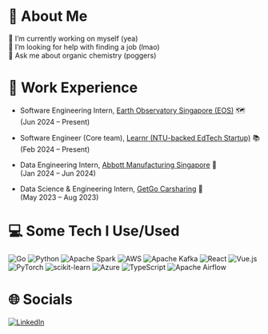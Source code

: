 # 💫 About Me
🔭 I’m currently working on myself (yea)  
🤝 I’m looking for help with finding a job (lmao)  
💬 Ask me about organic chemistry (poggers)

# 💫 Work Experience

- Software Engineering Intern, [Earth Observatory Singapore (EOS)](https://earthobservatory.sg) 🗺️  
  (Jun 2024 – Present)

- Software Engineer (Core team), [Learnr (NTU-backed EdTech Startup)](https://www.learnr.sg/) 📚  
  (Feb 2024 – Present)

- Data Engineering Intern, [Abbott Manufacturing Singapore](https://www.abbott.com) 🍼  
  (Jan 2024 – Jun 2024)

- Data Science & Engineering Intern, [GetGo Carsharing](https://www.getgo.sg) 🚙  
  (May 2023 – Aug 2023)

# 💻 Some Tech I Use/Used
![Go](https://img.shields.io/badge/go-%2300ADD8.svg?style=for-the-badge&logo=go&logoColor=white) ![Python](https://img.shields.io/badge/python-3670A0?style=for-the-badge&logo=python&logoColor=ffdd54) ![Apache Spark](https://img.shields.io/badge/Apache%20Spark-FDEE21?style=for-the-badge&logo=apachespark&logoColor=black) ![AWS](https://img.shields.io/badge/AWS-%23FF9900.svg?style=for-the-badge&logo=amazon-aws&logoColor=white) ![Apache Kafka](https://img.shields.io/badge/Apache%20Kafka-000?style=for-the-badge&logo=apachekafka) ![React](https://img.shields.io/badge/react-%2320232a.svg?style=for-the-badge&logo=react&logoColor=%2361DAFB) ![Vue.js](https://img.shields.io/badge/vue.js-%2335495e.svg?style=for-the-badge&logo=vuedotjs&logoColor=%234FC08D) ![PyTorch](https://img.shields.io/badge/PyTorch-%23EE4C2C.svg?style=for-the-badge&logo=PyTorch&logoColor=white) ![scikit-learn](https://img.shields.io/badge/scikit--learn-%23F7931E.svg?style=for-the-badge&logo=scikit-learn&logoColor=white) ![Azure](https://img.shields.io/badge/azure-%230072C6.svg?style=for-the-badge&logo=microsoftazure&logoColor=white) ![TypeScript](https://img.shields.io/badge/typescript-%23007ACC.svg?style=for-the-badge&logo=typescript&logoColor=white) ![Apache Airflow](https://img.shields.io/badge/Apache%20Airflow-017CEE?style=for-the-badge&logo=Apache%20Airflow&logoColor=white)

# 🌐 Socials
[![LinkedIn](https://img.shields.io/badge/LinkedIn-%230077B5.svg?logo=linkedin&logoColor=white)](https://www.linkedin.com/in/rafi-pangestu/)
